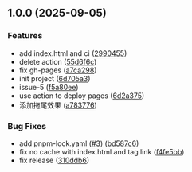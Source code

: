## 1.0.0 (2025-09-05)

### Features

* add index.html and ci ([2990455](https://github.com/0human/html-website/commit/29904551f83edbaad07a82368f1c54747dd49193))
* delete action ([55d6f6c](https://github.com/0human/html-website/commit/55d6f6c2e52d0e00a5549d461f7642e83ed34fdc))
* fix gh-pages ([a7ca298](https://github.com/0human/html-website/commit/a7ca29868b7fe5057aaaa7aa34c54b6e7a7a5293))
* init project ([6d705a3](https://github.com/0human/html-website/commit/6d705a3650f3267725823f2bf7a01355355ca493))
* issue-5 ([f5a80ee](https://github.com/0human/html-website/commit/f5a80eeab30d153efc69322742661ac877100f6a))
* use action to deploy pages ([6d2a375](https://github.com/0human/html-website/commit/6d2a375f9149fae2dedce50bbc45b1f0b0ebd1de))
* 添加拖尾效果 ([a783776](https://github.com/0human/html-website/commit/a783776f2773521fa91147383ae6398add3374a6))

### Bug Fixes

* add pnpm-lock.yaml ([#3](https://github.com/0human/html-website/issues/3)) ([bd587c6](https://github.com/0human/html-website/commit/bd587c68048417a3032eeb801c37457ce406472d))
* fix no cache with index.html and tag link ([f4fe5bb](https://github.com/0human/html-website/commit/f4fe5bb0cc8edb940906417cb72bf8b899c7fa33))
* fix release ([310ddb6](https://github.com/0human/html-website/commit/310ddb650f06aa30dedc084d9335be8bc7713f1b))
